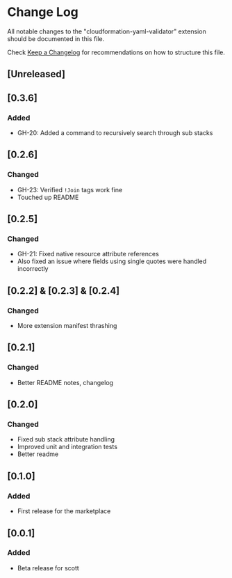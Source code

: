 # Change Log

All notable changes to the "cloudformation-yaml-validator" extension should be documented in this file.

Check [Keep a Changelog](http://keepachangelog.com/) for recommendations on how to structure this file.

## [Unreleased]

## [0.3.6]
### Added
 - GH-20: Added a command to recursively search through sub stacks

## [0.2.6]
### Changed
 - GH-23: Verified `!Join` tags work fine
 - Touched up README

## [0.2.5]
### Changed
 - GH-21: Fixed native resource attribute references
 - Also fixed an issue where fields using single quotes were handled incorrectly

## [0.2.2] & [0.2.3] & [0.2.4]
### Changed
 - More extension manifest thrashing

## [0.2.1]
### Changed
 - Better README notes, changelog

## [0.2.0]
### Changed
 - Fixed sub stack attribute handling
 - Improved unit and integration tests
 - Better readme

## [0.1.0]
### Added
 - First release for the marketplace

## [0.0.1]
### Added
 - Beta release for scott